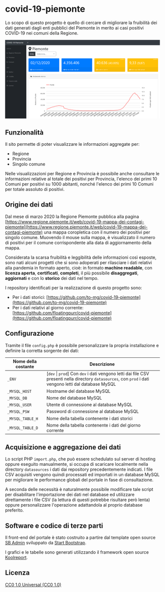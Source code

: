 # covid-19-piemonte

Lo scopo di questo progetto è quello di cercare di migliorare la fruibilità dei dati generati dagli enti pubblici del Piemonte in merito ai casi positivi COVID-19 nei comuni della Regione.

![Dashboard](dashboard_1.png)

## Funzionalità

Il sito permette di poter visualizzare le informazioni aggregate per:

- Regione
- Provincia
- Singolo comune

Nelle visualizzazioni per Regione e Provincia è possibile anche consultare le informazioni relative al totale dei positivi per Provincia, l'elenco dei primi 10 Comuni per positivi su 1000 abitanti, nonché l'elenco dei primi 10 Comuni per totale assoluto di positivi.

## Origine dei dati

Dal mese di marzo 2020 la Regione Piemonte pubblica alla pagina [https://www.regione.piemonte.it/web/covid-19-mappa-dei-contagi-piemonte](https://www.regione.piemonte.it/web/covid-19-mappa-dei-contagi-piemonte) una mappa coropletica con il numero dei positivi per singolo comune. Muovendo il mouse sulla mappa, è visualizzato il numero di positivi per il comune corrispondente alla data di aggiornamento della mappa.

Considerata la scarsa fruibilità e leggibilità delle informazioni così esposte, sono nati alcuni progetti che si sono adoperati per rilasciare i dati relativi alla pandemia in formato aperto, cioè: in formato **machine readable**, con **licenza aperta**, **certificati**, **completi**, il più possibile **disaggregati**, **aggiornati** e con lo **storico** dei dati nel tempo.

I repository identificati per la realizzazione di questo progetto sono:

- Per i dati storici: [https://github.com/to-mg/covid-19-piemonte](https://github.com/to-mg/covid-19-piemonte)
- Per i dati relativi al giorno corrente: [https://github.com/floatingpurr/covid-piemonte](https://github.com/floatingpurr/covid-piemonte)

## Configurazione

Tramite il file `config.php` è possibile personalizzare la propria installazione e definire la corretta sorgente dei dati:

|Nome della costante|Descrizione|
|------|-------|
|`_ENV`|[`dev` \| `prod`] Con `dev` i dati vengono letti dai file CSV presenti nella directory `datasources`, con `prod` i dati vengono letti dal database MySQL|
|`_MYSQL_HOST`|Hostname del database MySQL|
|`_MYSQL_DB`|Nome del database MySQL|
|`_MYSQL_USER`|Utente di connessione al database MySQL|
|`_MYSQL_PSW`|Password di connessione al database MySQL|
|`_MYSQL_TABLE_H`|Nome della tabella contenente i dati storici|
|`_MYSQL_TABLE_D`|Nome della tabella contenente i dati del giorno corrente|

## Acquisizione e aggregazione dei dati

Lo script PHP `import.php`, che può essere schedulato sul server di hosting oppure eseguito manualmente, si occupa di scaricare localmente nella directory `datasources` i dati dai repository precedentemente indicati. I file CSV acquisiti vengono quindi processati ed importati in un database MySQL per migliorare le performance globali del portale in fase di consultazione.

A seconda delle necessità è naturalmente possibile modificare tale script per disabilitare l'importazione dei dati nel database ed utilizzare direttamente i file CSV (la lettura di questi potrebbe risultare però lenta) oppure personalizzare l'operazione adattandola al proprio database preferito.

## Software e codice di terze parti

Il front-end del portale è stato costruito a partire dal template open source [SB Admin](https://github.com/startbootstrap/startbootstrap-sb-admin) sviluppato da [Start Bootstrap](https://startbootstrap.com/).

I grafici e le tabelle sono generati utilizzando il framework open source [Koolreport](https://www.koolreport.com/).

## Licenza

[CC0 1.0 Universal (CC0 1.0)](https://creativecommons.org/publicdomain/zero/1.0/)